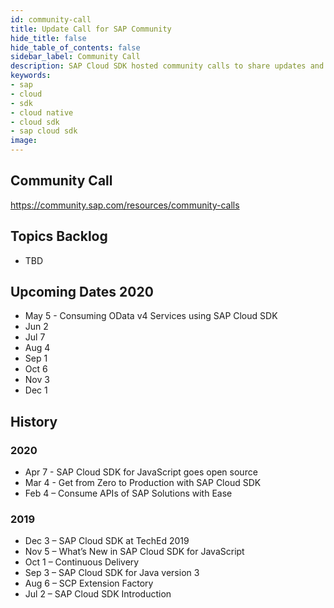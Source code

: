 ```yaml
---
id: community-call
title: Update Call for SAP Community
hide_title: false
hide_table_of_contents: false
sidebar_label: Community Call
description: SAP Cloud SDK hosted community calls to share updates and demonstrate best practices for developers.
keywords:
- sap
- cloud
- sdk
- cloud native
- cloud sdk
- sap cloud sdk
image:
---
```


## Community Call

https://community.sap.com/resources/community-calls

## Topics Backlog

* TBD

## Upcoming Dates 2020

* May 5 - Consuming OData v4 Services using SAP Cloud SDK
* Jun 2
* Jul 7
* Aug 4
* Sep 1
* Oct 6
* Nov 3
* Dec 1

## History

### 2020

* Apr 7 - SAP Cloud SDK for JavaScript goes open source
* Mar 4 - Get from Zero to Production with SAP Cloud SDK
* Feb 4 – Consume APIs of SAP Solutions with Ease

### 2019

* Dec 3 – SAP Cloud SDK at TechEd 2019
* Nov 5 – What’s New in SAP Cloud SDK for JavaScript
* Oct 1 – Continuous Delivery
* Sep 3 – SAP Cloud SDK for Java version 3
* Aug 6 – SCP Extension Factory
* Jul 2 – SAP Cloud SDK Introduction
